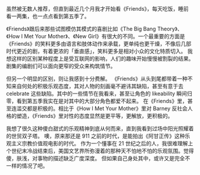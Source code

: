 虽然被无数人推荐，但直到最近几个月我才开始看《Friends》，每天吃饭，睡前看一两集，也一点点看到第五季了。

《Friends》跟后来那些试图模仿其模式的喜剧比如《The Big Bang Theory》、《How I Met Your Mother》、《New Girl》有很大的不同。一个最重要的方面是《Friends》的笑料更多由语言和肢体动作来承载，更单纯也更干燥，不像后几部时代更近的剧，有着更浓的「垂直感」，笑料更多是相对小众的文化特质切入。
我想这样的区别某种程度上是受互联网的影响，人们的趣味开始慢慢被割裂的结果。剧集的编剧们可以面向更窄的受众来构筑情节。

但另一个明显的区别，则让我感到十分费解。
《Friends》从头到尾都带着一种不知来自何处的积极乐观态度，其对人物的刻画毫不避讳其缺陷，甚至有意于去 celebrate 这些缺陷。其中的一些情节在我看来，甚至让角色的 likeability 瞬间归零，看到第五季我实在是对其中的大部分角色都爱不起来。
在《Friends》里，甚至连滥交都是积极的。相比于《How I Met Your Mother》里对 Barney 反社会人格的塑造，《Friends》里对性的态度显然是更平等，更解放，更积极的。

我想了很久这种傻白甜式的乐观精神到底从何而来，直到我看到过场中阳光照耀着的世贸双子塔。
噢，原来那还是 911 之前的时代，是能拍出《阿甘正传》这种乐观主义宗教价值观电影的时代。
作为一个懂事在 21 世纪之后的人，我很难理解上个世纪末冷战结束后，美国文艺界所弥漫着的那种天不怕地不怕的乐观氛围。觉得傻，肤浅，对事物的描述缺乏广度深度。
但如果自己身处其中，或许又是完全不一样的情况了吧。
